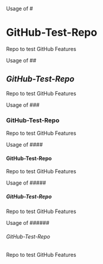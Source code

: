 Usage of #
# GitHub-Test-Repo
Repo to test GitHub Features

Usage of ##
## *GitHub-Test-Repo*
Repo to test GitHub Features

Usage of ###
### GitHub-Test-Repo
Repo to test GitHub Features

Usage of ####
#### GitHub-Test-Repo
Repo to test GitHub Features

Usage of #####
##### GitHub-Test-Repo
Repo to test GitHub Features

Usage of ######
###### GitHub-Test-Repo
Repo to test GitHub Features
